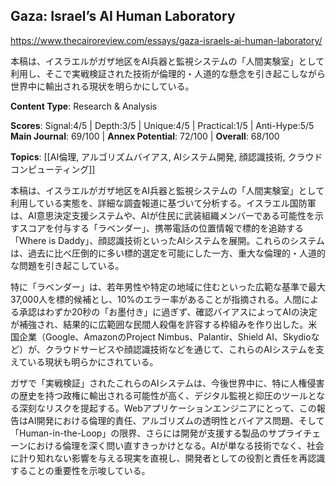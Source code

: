 ## Gaza: Israel’s AI Human Laboratory

https://www.thecairoreview.com/essays/gaza-israels-ai-human-laboratory/

本稿は、イスラエルがガザ地区をAI兵器と監視システムの「人間実験室」として利用し、そこで実戦検証された技術が倫理的・人道的な懸念を引き起こしながら世界中に輸出される現状を明らかにしている。

**Content Type**: Research & Analysis

**Scores**: Signal:4/5 | Depth:3/5 | Unique:4/5 | Practical:1/5 | Anti-Hype:5/5
**Main Journal**: 69/100 | **Annex Potential**: 72/100 | **Overall**: 68/100

**Topics**: [[AI倫理, アルゴリズムバイアス, AIシステム開発, 顔認識技術, クラウドコンピューティング]]

本稿は、イスラエルがガザ地区をAI兵器と監視システムの「人間実験室」として利用している実態を、詳細な調査報道に基づいて分析する。イスラエル国防軍は、AI意思決定支援システムや、AIが住民に武装組織メンバーである可能性を示すスコアを付与する「ラベンダー」、携帯電話の位置情報で標的を追跡する「Where is Daddy」、顔認識技術といったAIシステムを展開。これらのシステムは、過去に比べ圧倒的に多い標的選定を可能にした一方、重大な倫理的・人道的な問題を引き起こしている。

特に「ラベンダー」は、若年男性や特定の地域に住むといった広範な基準で最大37,000人を標的候補とし、10%のエラー率があることが指摘される。人間による承認はわずか20秒の「お墨付き」に過ぎず、確認バイアスによってAIの決定が補強され、結果的に広範囲な民間人殺傷を許容する枠組みを作り出した。米国企業（Google、AmazonのProject Nimbus、Palantir、Shield AI、Skydioなど）が、クラウドサービスや顔認識技術などを通じて、これらのAIシステムを支えている現状も明らかにされている。

ガザで「実戦検証」されたこれらのAIシステムは、今後世界中に、特に人権侵害の歴史を持つ政権に輸出される可能性が高く、デジタル監視と抑圧のツールとなる深刻なリスクを提起する。Webアプリケーションエンジニアにとって、この報告はAI開発における倫理的責任、アルゴリズムの透明性とバイアス問題、そして「Human-in-the-Loop」の限界、さらには開発が支援する製品のサプライチェーンにおける倫理を深く問い直すきっかけとなる。AIが単なる技術でなく、社会に計り知れない影響を与える現実を直視し、開発者としての役割と責任を再認識することの重要性を示唆している。